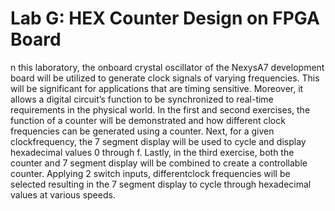 # Lab G: HEX Counter Design on FPGA Board
n this laboratory, the onboard crystal oscillator of the NexysA7 development board will be utilized to generate clock signals of varying frequencies. This will be significant for applications that are timing sensitive. Moreover, it allows a digital circuit’s function to be synchronized to real-time requirements in the physical world. In the first and second exercises, the function of a counter will be demonstrated and how different clock frequencies can be generated using a counter. Next, for a given clockfrequency, the 7 segment display will be used to cycle and display hexadecimal values 0 through f. Lastly, in the third exercise, both the counter and 7 segment display will be combined to create a controllable counter. Applying 2 switch inputs, differentclock frequencies will be selected resulting in the 7 segment display to cycle through hexadecimal values at various speeds.
